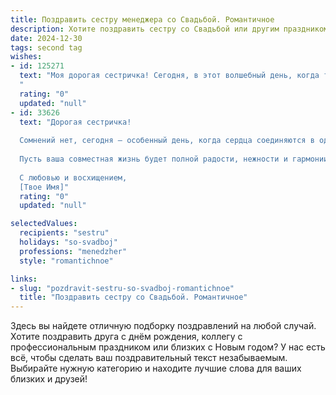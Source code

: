 ```yaml
---
title: Поздравить сестру менеджера со Свадьбой. Романтичное
description: Хотите поздравить сестру со Свадьбой или другим праздником? Наш ИИ создаст незабываемое поздравление, а вы обязательно выделитесь среди других.  
date: 2024-12-30
tags: second tag
wishes:
- id: 125271
  text: "Моя дорогая сестричка! Сегодня, в этот волшебный день, когда ты стала женой,  моё сердце переполняется счастьем и гордостью.  Пусть твой путь с любимым будет таким же прекрасным и ярким, как  твоя успешная карьера менеджера. Желаю вам бесконечной любви, нежности и взаимопонимания, чтобы каждый день вашей совместной жизни был полон радости и счастья. Пусть ваш дом всегда будет наполнен теплом, уютом и звонким смехом.  Будьте счастливы, моя любимая сестра!
  "
  rating: "0"
  updated: "null"
- id: 33626
  text: "Дорогая сестричка!
  
  Сомнений нет, сегодня — особенный день, когда сердца соединяются в один ритм любви. Поздравляю тебя с этим волшебным событием! Ты, как истинный менеджер своей жизни, всегда умела удивлять своей силой и мудростью, а теперь ты берешь на себя новую роль — быть спутницей, поддержкой и вдохновением для своего любимого.
  
  Пусть ваша совместная жизнь будет полной радости, нежности и гармонии. Желаю вам создавать счастливые традиции, наполнять каждую минуту смыслом и учиться вместе, преодолевая все преграды. Пусть ваше счастье будет вечным, как самые красивые мечты!
  
  С любовью и восхищением,
  [Твое Имя]"
  rating: "0"
  updated: "null"

selectedValues:
  recipients: "sestru"
  holidays: "so-svadboj"
  professions: "menedzher"
  style: "romantichnoe"

links:
- slug: "pozdravit-sestru-so-svadboj-romantichnoe"
  title: "Поздравить сестру со Свадьбой. Романтичное"
---
```


Здесь вы найдете отличную подборку поздравлений на любой случай.
Хотите поздравить друга с днём рождения, коллегу с профессиональным праздником или близких с Новым годом? У нас есть всё, чтобы сделать ваш поздравительный текст незабываемым. Выбирайте нужную категорию и находите лучшие слова для ваших близких и друзей!
